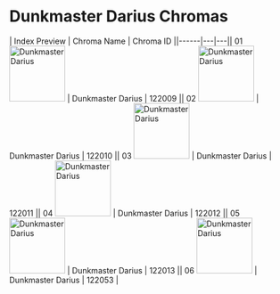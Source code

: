 # Dunkmaster Darius Chromas

| Index  Preview | Chroma Name | Chroma ID ||------|---|---|| 01  <img src='https://raw.communitydragon.org/latest/plugins/rcp-be-lol-game-data/global/default/v1/champion-chroma-images/122/122009.png' alt='Dunkmaster Darius' width='100'> | Dunkmaster Darius | 122009 || 02  <img src='https://raw.communitydragon.org/latest/plugins/rcp-be-lol-game-data/global/default/v1/champion-chroma-images/122/122010.png' alt='Dunkmaster Darius' width='100'> | Dunkmaster Darius | 122010 || 03  <img src='https://raw.communitydragon.org/latest/plugins/rcp-be-lol-game-data/global/default/v1/champion-chroma-images/122/122011.png' alt='Dunkmaster Darius' width='100'> | Dunkmaster Darius | 122011 || 04  <img src='https://raw.communitydragon.org/latest/plugins/rcp-be-lol-game-data/global/default/v1/champion-chroma-images/122/122012.png' alt='Dunkmaster Darius' width='100'> | Dunkmaster Darius | 122012 || 05  <img src='https://raw.communitydragon.org/latest/plugins/rcp-be-lol-game-data/global/default/v1/champion-chroma-images/122/122013.png' alt='Dunkmaster Darius' width='100'> | Dunkmaster Darius | 122013 || 06  <img src='https://raw.communitydragon.org/latest/plugins/rcp-be-lol-game-data/global/default/v1/champion-chroma-images/122/122053.png' alt='Dunkmaster Darius' width='100'> | Dunkmaster Darius | 122053 |